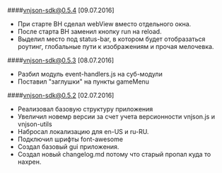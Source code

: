 

####vnjson-sdk@0.5.4  [09.07.2016]
* При старте ВН сделал webView вместо отдельного окна.
* После старта ВН заменил кнопку run на reload.
* Выделил место под status-bar, в котором будет отобразаться роутинг,
  глобальные пути к изображениям и прочая мелочевка.
  

####vnjson-sdk@0.5.3  [08.07.2016]
* Разбил модуль event-handlers.js на суб-модули 
* Поставил "заглушки" на пункты gameMenu


####vnjson-sdk@0.5.2  [02.07.2016]
* Реализовал базовую структуру приложения
* Увеличил новемр версии за счет учета версионности vnjson.js и vnjson-utils
* Набросал локализацию для en-US и ru-RU.
* Подключил шрифты font-awesome
* Создал базовый gui приложения.
* Создал новый changelog.md потому что старый пропал куда то нахрен.